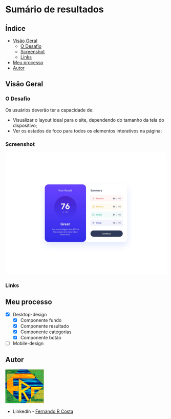 # Sumário de resultados

## Índice

- [Visão Geral](#visão-geral)
  - [O Desafio](#o-desafio)
  - [Screenshot](#screenshot)
  - [Links](#links)
- [Meu processo](#meu-processo)
- [Autor](#autor)

## Visão Geral

### O Desafio

Os usuários deverão ter a capacidade de:

- Visualizar o layout ideal para o site, dependendo do tamanho da tela do dispositivo;
- Ver os estados de foco para todos os elementos interativos na página;

### Screenshot

![](./public/design/desktop-design.jpg)

### Links

<!-- - Site URL: [Súmario de resultados](https://e-commerce-page-lovat.vercel.app/) -->

## Meu processo

- [x] Desktop-design
  - [x] Componente fundo
  - [x] Componente resultado
  - [x] Componente categorias
  - [x] Componente botão
- [ ] Mobile-design

## Autor

<img src="./public/FRC.gif" width=120px>

- LinkedIn - [Fernando R Costa](https://www.linkedin.com/in/fernando-r-costa/)